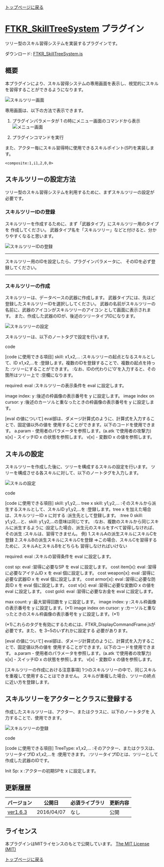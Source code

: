 [トップページに戻る](README.ja.md)

# [FTKR_SkillTreeSystem](FTKR_SkillTreeSystem.js) プラグイン

ツリー型のスキル習得システムを実装するプラグインです。

ダウンロード: [FTKR_SkillTreeSystem.js](https://raw.githubusercontent.com/futokoro/RPGMaker/master/FTKR_SkillTreeSystem.js)

## 概要

本プラグインにより、スキル習得システムの専用画面を表示し、視覚的にスキルを習得することができるようになります。

![スキルツリー画面](image/FTKR_SkillTreeSystem_v1_6_0_N01_img001.jpg)

専用画面は、以下の方法で表示できます。

1. プラグインパラメータ<Show Skill Command>が 1 の時にメニュー画面のコマンドから表示
![メニュー画面](image/FTKR_SkillTreeSystem_v1_6_0_N01_img002.jpg)

2. プラグインコマンドを実行
<STS Open>
<STS スキルツリー画面表示>

また、アクター毎にスキル習得時に使用できるスキルポイント(SP)を実装します。

```
<composite:1,i1,2,0,0>
```

## スキルツリーの設定方法

ツリー型のスキル習得システムを利用するために、まずスキルツリーの設定が
必要です。

### スキルツリーIDの登録

スキルツリーを作成するために、まず「武器タイプ」にスキルツリー用のタイプを
作成してください。
武器タイプ名を「スキルツリー」などと付けると、分かりやすくなると思います。

![スキルツリーIDの登録](image/FTKR_SkillTreeSystem_v1_6_0_N02_img001.jpg)

**********************************************************************
スキルツリー用のIDを設定したら、プラグインパラメータ<Skill Tree Id>に、
そのIDを必ず登録してください。
**********************************************************************

### スキルツリーの作成

スキルツリーは、データベースの武器に作成します。
武器タイプには、先ほど登録したスキルツリーIDを選択ししてください。
武器の名前がスキルツリーの名前に、武器のアイコンがスキルツリーのアイコン
として画面に表示されます。
また、作成した武器のIDが、後述のツリータイプIDになります。

![スキルツリーの設定](image/FTKR_SkillTreeSystem_v1_6_0_N02_img002.jpg)

スキルツリーは、以下のノートタグで設定を行います。

<Set Sts Data>
code
</Set Sts Data>

[code に使用できる項目]
skill: x1,x2,...
   :スキルツリーの起点となるスキルとして、ID x1,x2,...を
   :登録します。複数のIDを登録することで、複数の起点を持った
   :ツリーにすることができます。
   :なお、IDの代わりに'0'を入力すると、その箇所はツリー上で
   :空欄になります。

required: eval
   :スキルツリーの表示条件を eval に設定します。

image index: y
   :後述の枠画像の表示番号を y に設定します。
image index on cursor: y
   :後述のカーソルと重なったときの枠画像の表示番号を y に設定します。

[eval の値について]
eval部は、ダメージ計算式のように、計算式を入力することで、固定値以外の値を
使用することができます。以下のコードを使用できます。
 a.param - 使用者のパラメータを参照します。(a.atk で使用者の攻撃力)
 s[x]    - スイッチID x の状態を参照します。
 v[x]    - 変数ID x の値を参照します。

## スキルの設定

スキルツリーを作成した後に、ツリーを構成するスキルの設定を行います。
ツリーを構成させる各スキルに対して、以下のノートタグを入力します。

![スキルの設定](image/FTKR_SkillTreeSystem_v1_6_0_N02_img003.jpg)

<Set Sts Data>
code
</Set Sts Data>

[code に使用できる項目]
skill: y1,y2,...
tree x skill: y1,y2,...
   :そのスキルから派生するスキルとして、スキルID y1,y2,...を
   :登録します。tree x を加えた場合は、スキルツリーID x に対する
   :派生先として登録します。
   :tree 0 skill: y1,y2,...と、skill: y1,y2,...の意味は同じです。
   :なお、複数のスキルから同じスキルに派生するように
   :設定した場合、派生元のスキルをすべて習得しなければ、その派生
   :スキルは、習得できません。
例)
1.スキルAの派生スキルにスキルCを登録
2.スキルBの派生スキルにスキルCを登録
⇒この場合、スキルCを習得するために、スキルAとスキルBをどちらも
  習得しなければいけない

required: eval
   :スキルの習得条件を eval に設定します。

cost sp: eval
   :習得に必要なSP を eval に設定します。
cost item[x]: eval
   :習得に必要なアイテムID x を eval 個に設定します。
cost weapon[x]: eval
   :習得に必要な武器ID x を eval 個に設定します。
cost armor[x]: eval
   :習得に必要な防具ID x を eval 個に設定します。
cost v[x]: eval
   :習得に必要な変数ID x の値を eval に設定します。
cost gold: eval
   :習得に必要なお金を eval に設定します。

max count: y
   :最大習得回数を y に設定します。
image index: y
   :スキル枠画像の表示番号を y に設定します。(*1)
image index on cursor: y
   :カーソルと重なったときのスキル枠画像の表示番号を y に設定します。(*1)

(*1)これらのタグを有効にするためには、FTKR_DisplayCommandFrame.jsが
    必要です。また、<Skill Frame Type>を 3~5のいずれかに設定する
    必要があります。


[eval の値について]
eval部は、ダメージ計算式のように、計算式を入力することで、固定値以外の値を
使用することができます。以下のコードを使用できます。
 a.param - 使用者のパラメータを参照します。(a.atk で使用者の攻撃力)
 s[x]    - スイッチID x の状態を参照します。
 v[x]    - 変数ID x の値を参照します。


[スキルツリーの作成における注意事項]
1つのスキルツリーの中で、同じスキルを重複して使用することはできません。
スキルが重複した場合、ツリーの終点に近い方を登録します。


## スキルツリーをアクターとクラスに登録する

作成したスキルツリーは、アクター、またはクラスに、以下のノートタグを
入力することで、使用できます。

![スキルツリーの登録](image/FTKR_SkillTreeSystem_v1_6_0_N02_img003.jpg)

<Set Sts Data>
code
</Set Sts Data>

[code に使用できる項目]
TreeType: x1,x2,...
   :そのアクター、またはクラスは、ツリータイプID x1,x2,...を
   :使用できます。
   :ツリータイプIDとは、ツリーとして作成した武器のIDです。

Init Sp: x
   :アクターの初期SPを x に設定します。


## 更新履歴

| バージョン | 公開日 | 必須ライブラリ | 更新内容 |
| --- | --- | --- | --- |
| [ver1.6.3](FTKR_SkillTreeSystem.js) | 2016/04/07 | なし | 公開 |


## ライセンス

本プラグインはMITライセンスのもとで公開しています。
[The MIT License (MIT)](https://opensource.org/licenses/mit-license.php)


[トップページに戻る](README.ja.md)
